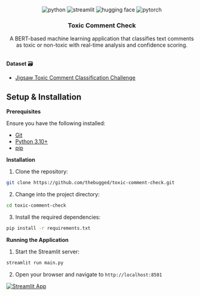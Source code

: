 <div align="center">
  <br />
    <a href="https://toxic-comment-check.streamlit.app/" target="_blank">
      <imgsrc="https://github.com/user-attachments/assets/e1cdac7d-fe2c-4f89-b209-a2e53ad73fa4" alt="Toxic Comment Check Banner">
    </a>
  <br />

  <div>
    <img src="https://img.shields.io/badge/-Python-black?style=for-the-badge&logoColor=white&logo=python&color=3776AB" alt="python" />
    <img src="https://img.shields.io/badge/-Streamlit-black?style=for-the-badge&logoColor=white&logo=streamlit&color=FF4B4B" alt="streamlit" />
    <img src="https://img.shields.io/badge/-Hugging%20Face-black?style=for-the-badge&logoColor=white&logo=huggingface&color=FFD21E" alt="hugging face" />
    <img src="https://img.shields.io/badge/-PyTorch-black?style=for-the-badge&logoColor=white&logo=pytorch&color=EE4C2C" alt="pytorch" />
  </div>

  <h3 align="center">Toxic Comment Check</h3>

   <div align="center">
     A BERT-based machine learning application that classifies text comments as toxic or non-toxic with real-time analysis and confidence scoring.
    </div>
</div>
<br/>

**Dataset** 🗃️
- [Jigsaw Toxic Comment Classification Challenge](https://www.kaggle.com/competitions/jigsaw-toxic-comment-classification-challenge/overview)

## Setup & Installation

**Prerequisites**

Ensure you have the following installed:

- [Git](https://git-scm.com/)
- [Python 3.10+](https://www.python.org/downloads/)
- [pip](https://pip.pypa.io/en/stable/installation/)

**Installation**

1. Clone the repository:
```bash
git clone https://github.com/thebugged/toxic-comment-check.git
```

2. Change into the project directory:
```bash
cd toxic-comment-check
```

3. Install the required dependencies:
```bash
pip install -r requirements.txt
```

**Running the Application**

1. Start the Streamlit server:
```bash
streamlit run main.py
```

2. Open your browser and navigate to `http://localhost:8501`

[![Streamlit App](https://static.streamlit.io/badges/streamlit_badge_black_white.svg)](https://toxic-comment-check.streamlit.app/)
```
